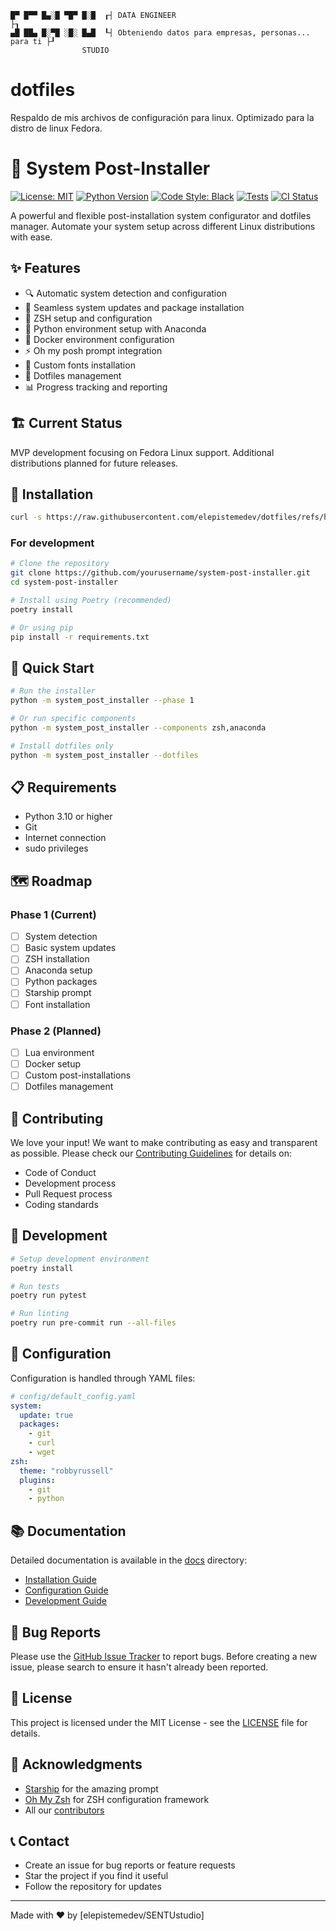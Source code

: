 ```
█▀ █▀▀ █▄░█ ▀█▀ █░█  ┎┤ DATA ENGINEER                                       ├┒
▄█ ██▄ █░▀█ ░█░ █▄█  ┖┤ Obteniendo datos para empresas, personas... para ti ├┚
                STUDIO
```

# dotfiles
Respaldo de mis archivos de configuración para linux. Optimizado para la distro de linux Fedora.

# 🚀 System Post-Installer

[![License: MIT](https://img.shields.io/badge/License-MIT-yellow.svg)](https://opensource.org/licenses/MIT)
[![Python Version](https://img.shields.io/badge/python-3.8%2B-blue)](https://www.python.org/downloads/)
[![Code Style: Black](https://img.shields.io/badge/code%20style-black-000000.svg)](https://github.com/psf/black)
[![Tests](https://github.com/elepistemedev/dotfiles/actions/workflows/tests.yml/badge.svg)](https://github.com/elepistemedev/dotfiles/actions)
[![CI Status](https://github.com/elepistemedev/dotfiles/actions/workflows/ci.yml/badge.svg)](https://github.com/elepistemedev/dotfiles/actions)

A powerful and flexible post-installation system configurator and dotfiles manager. Automate your system setup across different Linux distributions with ease.

## ✨ Features

- 🔍 Automatic system detection and configuration
- 🔄 Seamless system updates and package installation
- 🐚 ZSH setup and configuration
- 🐍 Python environment setup with Anaconda
- 🚢 Docker environment configuration
- ⚡ Oh my posh prompt integration
- 🎨 Custom fonts installation
- 📁 Dotfiles management
- 📊 Progress tracking and reporting

## 🏗️ Current Status

MVP development focusing on Fedora Linux support. Additional distributions planned for future releases.

## 🔧 Installation

```bash
curl -s https://raw.githubusercontent.com/elepistemedev/dotfiles/refs/heads/dev/sentu_install.py | python3
```

### For development

```bash
# Clone the repository
git clone https://github.com/yourusername/system-post-installer.git
cd system-post-installer

# Install using Poetry (recommended)
poetry install

# Or using pip
pip install -r requirements.txt
```

## 🚀 Quick Start

```bash
# Run the installer
python -m system_post_installer --phase 1

# Or run specific components
python -m system_post_installer --components zsh,anaconda

# Install dotfiles only
python -m system_post_installer --dotfiles
```

## 📋 Requirements

- Python 3.10 or higher
- Git
- Internet connection
- sudo privileges

## 🗺️ Roadmap

### Phase 1 (Current)
- [ ] System detection
- [ ] Basic system updates
- [ ] ZSH installation
- [ ] Anaconda setup
- [ ] Python packages
- [ ] Starship prompt
- [ ] Font installation

### Phase 2 (Planned)
- [ ] Lua environment
- [ ] Docker setup
- [ ] Custom post-installations
- [ ] Dotfiles management

## 🤝 Contributing

We love your input! We want to make contributing as easy and transparent as possible. Please check our [Contributing Guidelines](CONTRIBUTING.md) for details on:

- Code of Conduct
- Development process
- Pull Request process
- Coding standards

## 🧪 Development

```bash
# Setup development environment
poetry install

# Run tests
poetry run pytest

# Run linting
poetry run pre-commit run --all-files
```

## 📝 Configuration

Configuration is handled through YAML files:

```yaml
# config/default_config.yaml
system:
  update: true
  packages:
    - git
    - curl
    - wget
zsh:
  theme: "robbyrussell"
  plugins:
    - git
    - python
```

## 📚 Documentation

Detailed documentation is available in the [docs](./docs) directory:
- [Installation Guide](docs/installation.md)
- [Configuration Guide](docs/configuration.md)
- [Development Guide](docs/development.md)

## 🐛 Bug Reports

Please use the [GitHub Issue Tracker](https://github.com/yourusername/system-post-installer/issues) to report bugs. Before creating a new issue, please search to ensure it hasn't already been reported.

## 📜 License

This project is licensed under the MIT License - see the [LICENSE](LICENSE) file for details.

## 🙏 Acknowledgments

- [Starship](https://starship.rs/) for the amazing prompt
- [Oh My Zsh](https://ohmyz.sh/) for ZSH configuration framework
- All our [contributors](https://github.com/yourusername/system-post-installer/graphs/contributors)

## 📞 Contact

- Create an issue for bug reports or feature requests
- Star the project if you find it useful
- Follow the repository for updates

---
Made with ❤️ by [elepistemedev/SENTUstudio]

